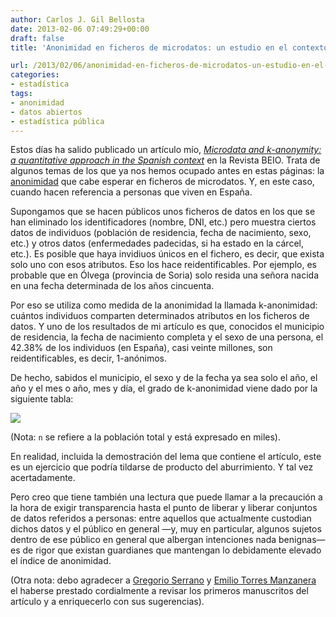 ```yaml
---
author: Carlos J. Gil Bellosta
date: 2013-02-06 07:49:29+00:00
draft: false
title: 'Anonimidad en ficheros de microdatos: un estudio en el contexto español'

url: /2013/02/06/anonimidad-en-ficheros-de-microdatos-un-estudio-en-el-contexto-espanol/
categories:
- estadística
tags:
- anonimidad
- datos abiertos
- estadística pública
---
```


Estos días ha salido publicado un artículo mío, [_Microdata and k-anonymity: a quantitative approach in the Spanish context_](http://www.seio.es/BEIO/Microdata-and-k-anonymity-a-quantitative-approach-in-the-Spanish-context.html) en la Revista BEIO. Trata de algunos temas de los que ya nos hemos ocupado antes en estas páginas: la [anonimidad](http://www.datanalytics.com/tag/anonimidad/) que cabe esperar en ficheros de microdatos. Y, en este caso, cuando hacen referencia a personas que viven en España.

Supongamos que se hacen públicos unos ficheros de datos en los que se han eliminado los identificadores (nombre, DNI, etc.) pero muestra ciertos datos de individuos (población de residencia, fecha de nacimiento, sexo, etc.) y otros datos (enfermedades padecidas, si ha estado en la cárcel, etc.). Es posible que haya invidiuos únicos en el fichero, es decir, que exista solo uno con esos atributos. Eso los hace reidentificables. Por ejemplo, es probable que en Ólvega (provincia de Soria) solo resida una señora nacida en una fecha determinada de los años cincuenta.

Por eso se utiliza como medida de la anonimidad la llamada k-anonimidad: cuántos individuos comparten determinados atributos en los ficheros de datos. Y uno de los resultados de mi artículo es que, conocidos el municipio de residencia, la fecha de nacimiento completa y el sexo de una persona, el 42.38% de los individuos (en España), casi veinte millones, son reidentificables, es decir, 1-anónimos.

De hecho, sabidos el municipio, el sexo y de la fecha ya sea solo el año, el año y el mes o año, mes y día, el grado de k-anonimidad viene dado por la siguiente tabla:

[![](/wp-uploads/2013/02/k_anonimidad_espana.png#center)
](/wp-uploads/2013/02/k_anonimidad_espana.png#center)

(Nota: `n` se refiere a la población total y está expresado en miles).

En realidad, incluida la demostración del lema que contiene el artículo, este es un ejercicio que podría tildarse de producto del aburrimiento. Y tal vez acertadamente.

Pero creo que tiene también una lectura que puede llamar a la precaución a la hora de exigir transparencia hasta el punto de liberar y liberar conjuntos de datos referidos a personas: entre aquellos que actualmente custodian dichos datos y el público en general —y, muy en particular, algunos sujetos dentro de ese público en general que albergan intenciones nada benignas— es de rigor que existan guardianes que mantengan lo debidamente elevado el índice de anonimidad.

(Otra nota: debo agradecer a [Gregorio Serrano](http://www.grserrano.es/) y [Emilio Torres Manzanera](https://directo.uniovi.es/catalogo/DetalleProfesor.asp?idprofesor=28365) el haberse prestado cordialmente a revisar los primeros manuscritos del artículo y a enriquecerlo con sus sugerencias).
